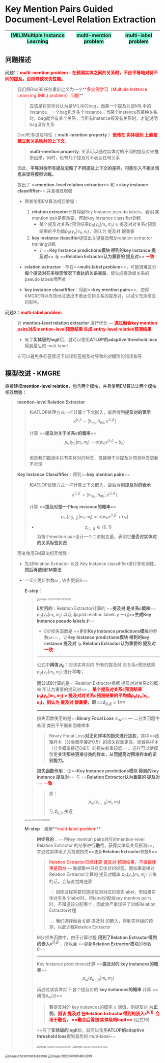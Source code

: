 # Key Mention Pairs Guided Document-Level Relation Extraction

| <font style="background: Aquamarine">(MIL)Multiple Instance Learning</font> | <font style="background: Aquamarine"> multi-mention problem</font> | <font style="background: Aquamarine">multi-label problem</font> |
| :----------------------------------------------------------: | :----------------------------------------------------------: | :----------------------------------------------------------: |



## 问题描述

问题1：**<font color='red'>multi-mention problem - 在预测实体之间的关系时，不应平等地对待不同的提及，否则导致次优性能。</font>**

> 我们将DocRE任务重新定义为一个**<font color='red'>多实例学习（Multiple Instance Learn ing (MIL) problem）问题</font>**
>
> > 应该是将实体对认为是MIL中的bag，而某一个提及对是MIL中的instance，一个bag包含多个instance；当某个instance有某种关系时，bag就会有某个关系，当所有instance都没有关系时，才能说明bag没有关系
>
> DocRE多提及特性（ **multi-mention property** ）**<font color='red'>很难在 实体级别 上直接建立到关系映射的上下文</font>**。
>
> > **multi-mention property**: 关系可以通过实体对的不同的提及对来推断出来，同时，也有几个提及对不表达任何关系
>
> 因此，**平等对待所有提及忽略了不同提及上下文的差异，可能引入不相关信息来误导模型训练。**

> 提出了 ==**mention-level relation extractor**== 和 ==**key instance classififier**== 并且相互增强
>
> * 两者使用EM算法相互增强：
>   1. **relation extractor**计算得到Key Instance pseudo labels，表明 某mention pair是否重要，帮助key instance classifier训练
>      * 某个提及对关系$c$预测结果$p _ { \theta } ( y _ { c } | m _ { i } , m _ { j } )$ $\geqslant$ 提及对对关系$c$预测结果的平均值$\bar{p} _ { \theta } ( y _ { c } | e _ { h } , e _ { t } )$，则认为 提及对 很重要
>   2. **key instance classifier**提取出关键提及帮助relation extractor training训练
>      * 让==**Key Instance predictions模块 得到的key instance 提及对**== 与  ==**Relation Extractor认为重要的 提及对**== <font color='red'>**一致**</font>
>
> 
>
> * **relation extractor**：存在==**multi-label problem**==，可能很难区分**每个提及对在多标签情况下表达的关系类型**，使生成提及级关系的pseudo labels很困难
> * **key instance classififier**：得到==**key mention pairs**==，使得KMGRE可以有效地过滤出不表达任何关系的提及对，以减少冗余信息的影响。



问题2：**<font color='red'>multi-label problem</font>**

> 对 **mention-level relation extractor** 进行优化 — **<font color='red'>通过融合key mention pairs对应mention-level预测结果 生成 entity-level relation预测结果</font>**
>
> * 有了**实体级的logit**后，就可以使用**ATLOP的adaptive threshold loss**得到最后的 muti-label
>
> 它可以避免多标签情况下错误标签提及对导致的对模型的错误指导



## 模型改进 - KMGRE

直接建模**mention-level relation**，包含两个模块，并且使用EM算法让两个模块相互增强：

> **mention-level Relation Extractor**
>
> > 和ATLOP处理方式一样计算上下文嵌入，最后得到**提及对的表示**$$x ^ { ( i , j ) } = [ h _ { m _ { i } } ; h _ { mj } ; c ^ { ( i , j ) } ]$$ 
> >
> > 计算 ==**提及对关于关系$c$的概率**==$$p _ { \theta } ( y _ { c } | m _ { i } , m _ { j } ) = \sigma ( w _ { c } x ^ { ( i , j ) } + b _ { c } )$$
> >
> > <hr>
> >
> > 但是我们数据中只有实体对的标签，直接用于对提及对预测标签更新不合理
>
> **Key Instance Classififier**：得到==**key mention pairs**==
>
> > 和ATLOP处理方式一样计算上下文嵌入，最后得到**提及对的表示**$$x ^ { ( i , j )^\prime } = [ h^\prime _ { m _ { i } } ; h^\prime _ { mj } ; c ^ { ( i , j )^\prime } ]$$ 
> >
> > 计算 ==**提及对是一个key instance的概率**==$$p _ { \omega } ( z _ { (i，j) } | m _ { i } , m _ { j } ) = \sigma ( w _ { k } x ^ { ( i , j )^\prime } + b _ { c } )$$  		 
> >
> > * $$z_{ (i，j) } \in \{0,1\}$$ 为每个mention pair设计一个二进制变量，表明它**是否对实体对的关系标签负责**
>
> 两者使用EM算法相互增强：
>
> * 先对Relation Extractor 以及 Key Instance classififier进行多轮训练，**然后再使用EM算法**
>
> * ==E步更新参数$\omega$；W步更新$\theta$==
>
>   **E-step**：
>
>   > <img src="https://cdn.jsdelivr.net/gh/xin-fight/note_image@main/img/image-20230709015329361.png" alt="image-20230709015329361" style="zoom:55%;" />
>   >
>   > **E步目的**：Relation Extractor计算的 ==**提及对 是关系c概率**==  $p _ { \theta } ( y _ { c } | m _ { i } , m _ { j } )$ 以及 与gold relation labels $y$ 一起==**生成Key Instance pseudo labels $\widehat{z}$**==
>   >
>   > * E步损失函数是 ==更新**Key Instance predictions模块**的参数$\omega$== ，让**Key Instance predictions模块 得到的key instance 提及对** 与  **Relation Extractor认为重要的 提及对** <font color='red'>**一致**</font>
>   >
>   > <hr>
>   >
>   > 公式中**阈值 $\bar{p}_{\theta}$**：对该实体对内 所有的提及对 对关系$c$预测结果$p _ { \theta } ( y _ { c } | m _ { i } , m _ { j } )$ 进行**平均**；
>   >
>   > 而**公式9**计算的是==Relation Extractor根据 提及对对关系$c$的概率 所认为重要的提及对== ，**<font color='red'>某个提及对关系$c$预测结果$p _ { \theta } ( y _ { c } | m _ { i } , m _ { j } )$ $\geqslant$ 提及对对关系$c$预测结果的平均值$\bar{p} _ { \theta } ( y _ { c } | e _ { h } , e _ { t } )$，则认为 提及对 很重要</font>，即 ==$\widehat{z}_{(i,j)} = 1$==**
>   >
>   > <hr>
>   >
>   > 损失函数使用的是==**Binary Focal Loss $\mathcal{L}_w$**== — 二分类问题中处理 类别不平衡和困难样本
>   >
>   > > Binary Focal Loss**对正负样本的损失进行加权**，其中==困难样本（分类概率接近0.5）的损失权重更高，而容易样本（分类概率接近0或1）的损失权重较低==。这样可以使模型更**关注那些更难分类的样本，从而提高对困难样本的识别能力。**
>   >
>   > 
>   >
>   > **损失函数作用**：让==**Key Instance predictions模块 得到的key instance 提及对**== 与  ==**Relation Extractor认为重要的 提及对**== <font color='red'>**一致**</font> 
>   >
>   > > 即：$$p _ { \omega } ( z _ { (i，j) } | m _ { i } , m _ { j } )$$ 与 $\widehat{z}_{(i,j)}$ 接近
>
>   <img src="https://cdn.jsdelivr.net/gh/xin-fight/note_image@main/img/image-20230708223927498.png" alt="image-20230708223927498" style="zoom: 40%;" />
>
>   **M-step**：缓解**<font color='red'>multi-label problem</font>**
>
>   > **M步目的**：==将key mention pairs对应的mention-level Relation Extractor 的结果进行**融合**，获得实体级关系预测==，并通过实体级关系提取损失==更新**Relation Extractor**参数θ==
>   >
>   > > <font color='red'>Relation Extractor已经计算 提及对 预测结果，不直接使用是因为</font> — 数据集中只有实体对的标签，而如果直接对 Relation Extractor计算的 提及对概率  $p _ { \theta } ( y _ { c } | m _ { i } , m _ { j } )$ 训练的话，会与直觉向违背
>   > >
>   > > ​	$\because$ 训练过程需要知道提及对对应的真实label，但如果实体对有多个label时，将label分配给key mention pairs时，不知道该分配哪个，因此会严重误导了训练Relation Extractor过程
>   > >
>   > > ​	$\therefore$ 我们选择融合关键 提及对 的嵌入，得到实体级的预测，以此训练Relation Extractor
>   >
>   > M步损失函数中，由于计算过程 **用到了Relation Extractor得到的嵌入$x ^ { ( i , j ) }$** ，所以会 ==更新**Relation Extractor模块**的参数$\theta$== 
>   >
>   > <hr>
>   >
>   > Key Instance predictions计算 ==**提及对的 key instances的概率**== $$p _ { \omega } ( z _ { (i，j) } | m _ { i } , m _ { j } )$$ 
>   >
>   > 再通过该实体对下 各个提及对的 **key instances的概率** 计算 ==阈值$\tilde{p}_w(z)$==
>   >
>   > > 若提及对的 key instances的概率 $\geqslant$ 阈值，则提及对 为**正例**，<font color='red'>**则该 提及对 在Relation Extractor得到的嵌入$x ^ { ( i , j ) }$  会用于融合， ==融合后得到 实体级的logit==**</font> (公式16)
>   >
>   > ==有了**实体级的logit**后，就可以使用**ATLOP的adaptive threshold loss**得到最后的 muti-label==
>   >
>   > <img src="https://cdn.jsdelivr.net/gh/xin-fight/note_image@main/img/image-20230709022005251.png" alt="image-20230709022005251" style="zoom:55%;" />
>   >
>   > <img src="https://cdn.jsdelivr.net/gh/xin-fight/note_image@main/img/image-20230709023457003.png" alt="image-20230709023457003" style="zoom:55%;" />



<img src="https://cdn.jsdelivr.net/gh/xin-fight/note_image@main/img/image-20230709014825516.png" alt="image-20230709014825516" style="zoom: 67%;" />

<img src="https://cdn.jsdelivr.net/gh/xin-fight/note_image@main/img/image-20230709014853699.png" alt="image-20230709014853699" style="zoom:70%;" />